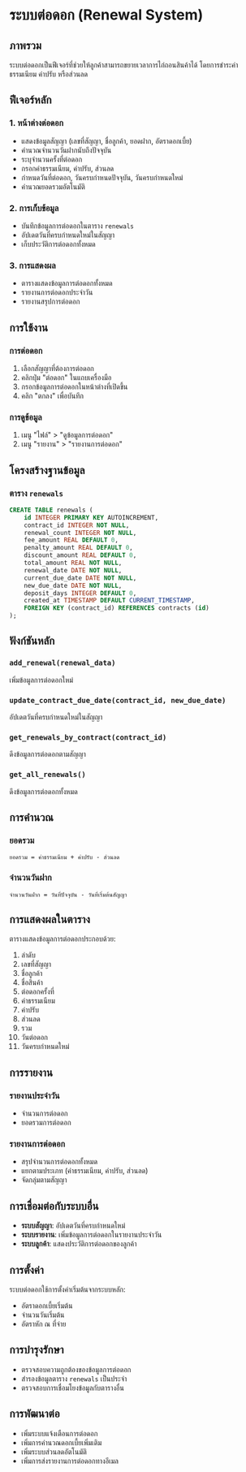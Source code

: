 # ระบบต่อดอก (Renewal System)

## ภาพรวม
ระบบต่อดอกเป็นฟีเจอร์ที่ช่วยให้ลูกค้าสามารถขยายเวลาการไถ่ถอนสินค้าได้ โดยการชำระค่าธรรมเนียม ค่าปรับ หรือส่วนลด

## ฟีเจอร์หลัก

### 1. หน้าต่างต่อดอก
- แสดงข้อมูลสัญญา (เลขที่สัญญา, ชื่อลูกค้า, ยอดฝาก, อัตราดอกเบี้ย)
- คำนวณจำนวนวันฝากนับถึงปัจจุบัน
- ระบุจำนวนครั้งที่ต่อดอก
- กรอกค่าธรรมเนียม, ค่าปรับ, ส่วนลด
- กำหนดวันที่ต่อดอก, วันครบกำหนดปัจจุบัน, วันครบกำหนดใหม่
- คำนวณยอดรวมอัตโนมัติ

### 2. การเก็บข้อมูล
- บันทึกข้อมูลการต่อดอกในตาราง `renewals`
- อัปเดตวันที่ครบกำหนดใหม่ในสัญญา
- เก็บประวัติการต่อดอกทั้งหมด

### 3. การแสดงผล
- ตารางแสดงข้อมูลการต่อดอกทั้งหมด
- รายงานการต่อดอกประจำวัน
- รายงานสรุปการต่อดอก

## การใช้งาน

### การต่อดอก
1. เลือกสัญญาที่ต้องการต่อดอก
2. คลิกปุ่ม "ต่อดอก" ในแถบเครื่องมือ
3. กรอกข้อมูลการต่อดอกในหน้าต่างที่เปิดขึ้น
4. คลิก "ตกลง" เพื่อบันทึก

### การดูข้อมูล
1. เมนู "ไฟล์" > "ดูข้อมูลการต่อดอก"
2. เมนู "รายงาน" > "รายงานการต่อดอก"

## โครงสร้างฐานข้อมูล

### ตาราง `renewals`
```sql
CREATE TABLE renewals (
    id INTEGER PRIMARY KEY AUTOINCREMENT,
    contract_id INTEGER NOT NULL,
    renewal_count INTEGER NOT NULL,
    fee_amount REAL DEFAULT 0,
    penalty_amount REAL DEFAULT 0,
    discount_amount REAL DEFAULT 0,
    total_amount REAL NOT NULL,
    renewal_date DATE NOT NULL,
    current_due_date DATE NOT NULL,
    new_due_date DATE NOT NULL,
    deposit_days INTEGER DEFAULT 0,
    created_at TIMESTAMP DEFAULT CURRENT_TIMESTAMP,
    FOREIGN KEY (contract_id) REFERENCES contracts (id)
);
```

## ฟังก์ชันหลัก

### `add_renewal(renewal_data)`
เพิ่มข้อมูลการต่อดอกใหม่

### `update_contract_due_date(contract_id, new_due_date)`
อัปเดตวันที่ครบกำหนดใหม่ในสัญญา

### `get_renewals_by_contract(contract_id)`
ดึงข้อมูลการต่อดอกตามสัญญา

### `get_all_renewals()`
ดึงข้อมูลการต่อดอกทั้งหมด

## การคำนวณ

### ยอดรวม
```
ยอดรวม = ค่าธรรมเนียม + ค่าปรับ - ส่วนลด
```

### จำนวนวันฝาก
```
จำนวนวันฝาก = วันที่ปัจจุบัน - วันที่เริ่มต้นสัญญา
```

## การแสดงผลในตาราง

ตารางแสดงข้อมูลการต่อดอกประกอบด้วย:
1. ลำดับ
2. เลขที่สัญญา
3. ชื่อลูกค้า
4. ชื่อสินค้า
5. ต่อดอกครั้งที่
6. ค่าธรรมเนียม
7. ค่าปรับ
8. ส่วนลด
9. รวม
10. วันต่อดอก
11. วันครบกำหนดใหม่

## การรายงาน

### รายงานประจำวัน
- จำนวนการต่อดอก
- ยอดรวมการต่อดอก

### รายงานการต่อดอก
- สรุปจำนวนการต่อดอกทั้งหมด
- แยกตามประเภท (ค่าธรรมเนียม, ค่าปรับ, ส่วนลด)
- จัดกลุ่มตามสัญญา

## การเชื่อมต่อกับระบบอื่น

- **ระบบสัญญา**: อัปเดตวันที่ครบกำหนดใหม่
- **ระบบรายงาน**: เพิ่มข้อมูลการต่อดอกในรายงานประจำวัน
- **ระบบลูกค้า**: แสดงประวัติการต่อดอกของลูกค้า

## การตั้งค่า

ระบบต่อดอกใช้การตั้งค่าเริ่มต้นจากระบบหลัก:
- อัตราดอกเบี้ยเริ่มต้น
- จำนวนวันเริ่มต้น
- อัตราหัก ณ ที่จ่าย

## การบำรุงรักษา

- ตรวจสอบความถูกต้องของข้อมูลการต่อดอก
- สำรองข้อมูลตาราง `renewals` เป็นประจำ
- ตรวจสอบการเชื่อมโยงข้อมูลกับตารางอื่น

## การพัฒนาต่อ

- เพิ่มระบบแจ้งเตือนการต่อดอก
- เพิ่มการคำนวณดอกเบี้ยเพิ่มเติม
- เพิ่มระบบส่วนลดอัตโนมัติ
- เพิ่มการส่งรายงานการต่อดอกทางอีเมล
